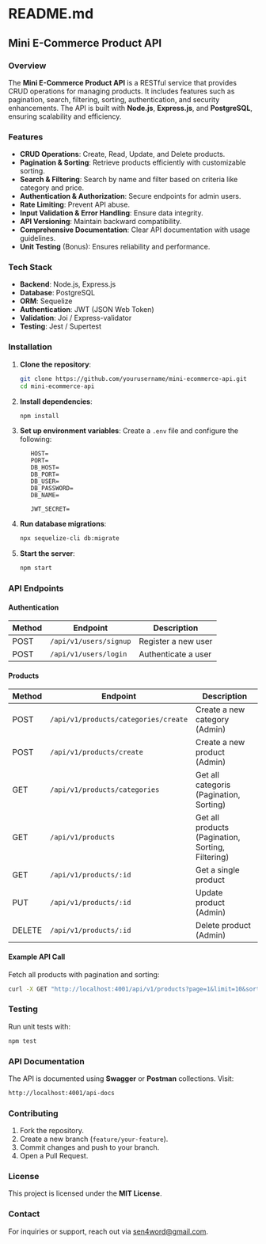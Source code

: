 # README.md

## Mini E-Commerce Product API

### Overview

The **Mini E-Commerce Product API** is a RESTful service that provides CRUD operations for managing products. It includes features such as pagination, search, filtering, sorting, authentication, and security enhancements. The API is built with **Node.js**, **Express.js**, and **PostgreSQL**, ensuring scalability and efficiency.

### Features

- **CRUD Operations**: Create, Read, Update, and Delete products.
- **Pagination & Sorting**: Retrieve products efficiently with customizable sorting.
- **Search & Filtering**: Search by name and filter based on criteria like category and price.
- **Authentication & Authorization**: Secure endpoints for admin users.
- **Rate Limiting**: Prevent API abuse.
- **Input Validation & Error Handling**: Ensure data integrity.
- **API Versioning**: Maintain backward compatibility.
- **Comprehensive Documentation**: Clear API documentation with usage guidelines.
- **Unit Testing** (Bonus): Ensures reliability and performance.

### Tech Stack

- **Backend**: Node.js, Express.js
- **Database**: PostgreSQL
- **ORM**: Sequelize
- **Authentication**: JWT (JSON Web Token)
- **Validation**: Joi / Express-validator
- **Testing**: Jest / Supertest

### Installation

1. **Clone the repository**:

   ```bash
   git clone https://github.com/yourusername/mini-ecommerce-api.git
   cd mini-ecommerce-api
   ```

2. **Install dependencies**:

   ```bash
   npm install
   ```

3. **Set up environment variables**: Create a `.env` file and configure the following:

   ```env
      HOST=
      PORT=
      DB_HOST=
      DB_PORT=
      DB_USER=
      DB_PASSWORD=
      DB_NAME=

      JWT_SECRET=
   ```

4. **Run database migrations**:

   ```bash
   npx sequelize-cli db:migrate
   ```

5. **Start the server**:

   ```bash
   npm start
   ```

### API Endpoints

#### Authentication

| Method | Endpoint              | Description         |
| ------ | --------------------- | ------------------- |
| POST   | `/api/v1/users/signup` | Register a new user |
| POST   | `/api/v1/users/login`  | Authenticate a user |

#### Products

| Method | Endpoint                             | Description                                       |
| ------ | ------------------------------------ | ------------------------------------------------- |
| POST   | `/api/v1/products/categories/create` | Create a new category (Admin)                     |
| POST   | `/api/v1/products/create`            | Create a new product (Admin)                      |
| GET    | `/api/v1/products/categories`        | Get all categoris (Pagination, Sorting)           |
| GET    | `/api/v1/products`                   | Get all products (Pagination, Sorting, Filtering) |
| GET    | `/api/v1/products/:id`               | Get a single product                              |
| PUT    | `/api/v1/products/:id`               | Update product (Admin)                            |
| DELETE | `/api/v1/products/:id`               | Delete product (Admin)                            |

#### Example API Call

Fetch all products with pagination and sorting:

```bash
curl -X GET "http://localhost:4001/api/v1/products?page=1&limit=10&sortBy=price&order=ASC"
```

### Testing

Run unit tests with:

```bash
npm test
```

### API Documentation

The API is documented using **Swagger** or **Postman** collections. Visit:

```bash
http://localhost:4001/api-docs
```

### Contributing

1. Fork the repository.
2. Create a new branch (`feature/your-feature`).
3. Commit changes and push to your branch.
4. Open a Pull Request.

### License

This project is licensed under the **MIT License**.

### Contact

For inquiries or support, reach out via sen4word@gmail.com.

